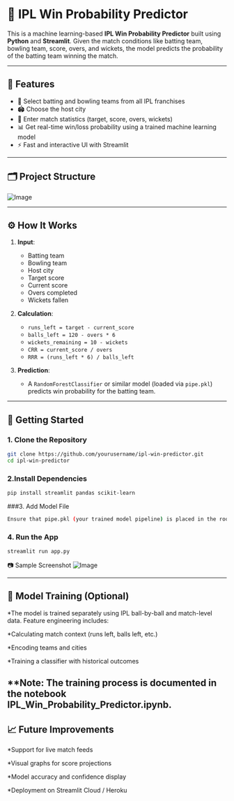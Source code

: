 # 🏏 IPL Win Probability Predictor

This is a machine learning-based **IPL Win Probability Predictor** built using **Python** and **Streamlit**. Given the match conditions like batting team, bowling team, score, overs, and wickets, the model predicts the probability of the batting team winning the match.

---

## 📌 Features

- 🏏 Select batting and bowling teams from all IPL franchises
- 🏟️ Choose the host city
- 🔢 Enter match statistics (target, score, overs, wickets)
- 📊 Get real-time win/loss probability using a trained machine learning model
- ⚡ Fast and interactive UI with Streamlit

---

## 🗂️ Project Structure

![Image](https://github.com/user-attachments/assets/8af9abd7-414f-499c-855f-94b7e76efcab)


---

## ⚙️ How It Works

1. **Input**:
   - Batting team
   - Bowling team
   - Host city
   - Target score
   - Current score
   - Overs completed
   - Wickets fallen

2. **Calculation**:
   - `runs_left = target - current_score`
   - `balls_left = 120 - overs * 6`
   - `wickets_remaining = 10 - wickets`
   - `CRR = current_score / overs`
   - `RRR = (runs_left * 6) / balls_left`

3. **Prediction**:
   - A `RandomForestClassifier` or similar model (loaded via `pipe.pkl`) predicts win probability for the batting team.

---

## 🚀 Getting Started

### 1. Clone the Repository

```bash
git clone https://github.com/yourusername/ipl-win-predictor.git
cd ipl-win-predictor
```
### 2.Install Dependencies
```bash
pip install streamlit pandas scikit-learn
```
###3. Add Model File
```bash
Ensure that pipe.pkl (your trained model pipeline) is placed in the root directory.
```
### 4. Run the App
```bash
streamlit run app.py
```
📷 Sample Screenshot
![Image](https://github.com/user-attachments/assets/f273e4d6-e784-43c5-97c5-0491382da5c9)

----
📄 Model Training (Optional)
----

*The model is trained separately using IPL ball-by-ball and match-level data. Feature engineering includes:

*Calculating match context (runs left, balls left, etc.)

*Encoding teams and cities

*Training a classifier with historical outcomes

**Note: The training process is documented in the notebook IPL_Win_Probability_Predictor.ipynb.
----
📈 Future Improvements
----
*Support for live match feeds

*Visual graphs for score projections

*Model accuracy and confidence display

*Deployment on Streamlit Cloud / Heroku
